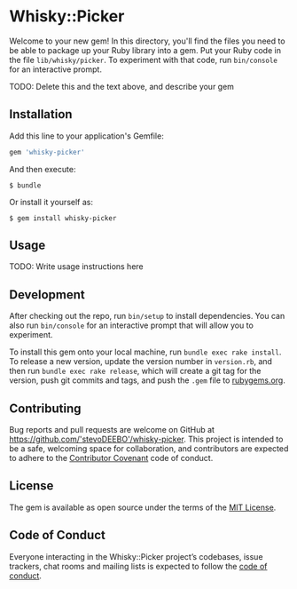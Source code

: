 # Whisky::Picker

Welcome to your new gem! In this directory, you'll find the files you need to be able to package up your Ruby library into a gem. Put your Ruby code in the file `lib/whisky/picker`. To experiment with that code, run `bin/console` for an interactive prompt.

TODO: Delete this and the text above, and describe your gem

## Installation

Add this line to your application's Gemfile:

```ruby
gem 'whisky-picker'
```

And then execute:

    $ bundle

Or install it yourself as:

    $ gem install whisky-picker

## Usage

TODO: Write usage instructions here

## Development

After checking out the repo, run `bin/setup` to install dependencies. You can also run `bin/console` for an interactive prompt that will allow you to experiment.

To install this gem onto your local machine, run `bundle exec rake install`. To release a new version, update the version number in `version.rb`, and then run `bundle exec rake release`, which will create a git tag for the version, push git commits and tags, and push the `.gem` file to [rubygems.org](https://rubygems.org).

## Contributing

Bug reports and pull requests are welcome on GitHub at https://github.com/'stevoDEEBO'/whisky-picker. This project is intended to be a safe, welcoming space for collaboration, and contributors are expected to adhere to the [Contributor Covenant](http://contributor-covenant.org) code of conduct.

## License

The gem is available as open source under the terms of the [MIT License](https://opensource.org/licenses/MIT).

## Code of Conduct

Everyone interacting in the Whisky::Picker project’s codebases, issue trackers, chat rooms and mailing lists is expected to follow the [code of conduct](https://github.com/'stevoDEEBO'/whisky-picker/blob/master/CODE_OF_CONDUCT.md).
